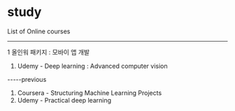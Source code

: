 # study

List of Online courses

-----
1 올인워 패키지 : 모바이 앱 개발
1. Udemy - Deep learning : Advanced computer vision


-----previous
1. Coursera - Structuring Machine Learning Projects
2. Udemy - Practical deep learning


